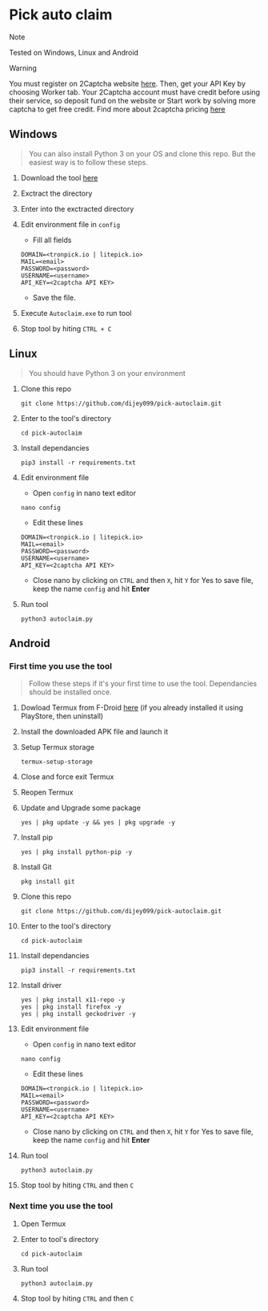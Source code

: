 # Pick auto claim

> [!NOTE]
> Tested on Windows, Linux and Android

> [!WARNING]
> You must register on 2Captcha website [here](https://bit.ly/2captcha-dijey).
> Then, get your API Key by choosing Worker tab.
> Your 2Captcha account must have credit before using their service, so deposit fund on the website or Start work by solving more captcha to get free credit.
> Find more about 2captcha pricing [here](https://2captcha.com/pricing)

## Windows
> You can also install Python 3 on your OS and clone this repo.
> But the easiest way is to follow these steps.

1. Download the tool [here](https://drive.google.com/file/d/1SZ3GrRya4TDcZ7_4cHBx_VIwcfE-fKlA/view?usp=sharing)

2. Exctract the directory

3. Enter into the exctracted directory

4. Edit environment file in `config`
	- Fill all fields
	```
	DOMAIN=<tronpick.io | litepick.io>
	MAIL=<email>
	PASSWORD=<password>
	USERNAME=<username>
	API_KEY=<2captcha API KEY>
	```

    - Save the file.

5. Execute `Autoclaim.exe` to run tool

6. Stop tool by hiting `CTRL + C`

## Linux
> You should have Python 3 on your environment

1. Clone this repo
   ```
   git clone https://github.com/dijey099/pick-autoclaim.git
   ```

2. Enter to the tool's directory
	```
	cd pick-autoclaim
	```

3. Install dependancies
	```
	pip3 install -r requirements.txt
	```

4. Edit environment file
	- Open `config` in nano text editor
	```
	nano config
	```

	- Edit these lines
	```
	DOMAIN=<tronpick.io | litepick.io>
	MAIL=<email>
	PASSWORD=<password>
	USERNAME=<username>
	API_KEY=<2captcha API KEY>
	```

	- Close nano by clicking on `CTRL` and then `X`, hit `Y` for Yes to save file, keep the name `config` and hit **Enter**

5. Run tool
   ```
   python3 autoclaim.py
   ```



## Android
### First time you use the tool
> Follow these steps if it's your first time to use the tool.
> Dependancies should be installed once.

1. Dowload Termux from F-Droid [here](https://f-droid.org/repo/com.termux_118.apk) (if you already installed it using PlayStore, then uninstall)

2. Install the downloaded APK file and launch it

3. Setup Termux storage
   ```
   termux-setup-storage
   ```

4. Close and force exit Termux

5. Reopen Termux

6. Update and Upgrade some package
   ```
   yes | pkg update -y && yes | pkg upgrade -y
   ```

7. Install pip
   ```
   yes | pkg install python-pip -y
   ```

8. Install Git
   ```
   pkg install git
   ```

9. Clone this repo
   ```
   git clone https://github.com/dijey099/pick-autoclaim.git
   ```

10. Enter to the tool's directory
	```
	cd pick-autoclaim
	```

11. Install dependancies
	```
	pip3 install -r requirements.txt
	```

12. Install driver
	```
	yes | pkg install x11-repo -y
	yes | pkg install firefox -y
	yes | pkg install geckodriver -y
	```

13. Edit environment file
	- Open `config` in nano text editor
	```
	nano config
	```

	- Edit these lines
	```
	DOMAIN=<tronpick.io | litepick.io>
	MAIL=<email>
	PASSWORD=<password>
	USERNAME=<username>
	API_KEY=<2captcha API KEY>
	```

	- Close nano by clicking on `CTRL` and then `X`, hit `Y` for Yes to save file, keep the name `config` and hit **Enter**

13. Run tool
	```
	python3 autoclaim.py
	```

14. Stop tool by hiting `CTRL` and then `C`

### Next time you use the tool
1. Open Termux

2. Enter to tool's directory
   ```
   cd pick-autoclaim
   ```

3. Run tool
   ```
   python3 autoclaim.py
   ```

4. Stop tool by hiting `CTRL` and then `C`